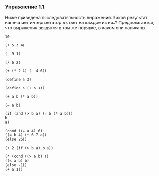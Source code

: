 ### Упражнение 1.1.
Ниже приведена последовательность выражений. Какой результат напечатает интерпретатор в ответ на каждое из них? 
Предполагается, что выражения вводятся в том же порядке, в каком они написаны.
```
10

(+ 5 3 4)

(- 9 1)

(/ 6 2)

(+ (* 2 4) (- 4 6))

(define a 3)

(define b (+ a 1))

(+ a b (* a b))

(= a b)

(if (and (> b a) (< b (* a b)))
b
a)

(cond ((= a 4) 6)
((= b 4) (+ 6 7 a))
(else 25))

(+ 2 (if (> b a) b a))

(* (cond ((> a b) a)
((< a b) b)
(else -1))
(+ a 1))
```
